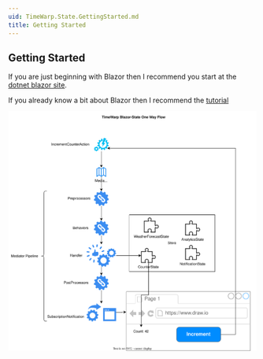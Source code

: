 ```yaml
---
uid: TimeWarp.State.GettingStarted.md
title: Getting Started
---
```


## Getting Started

If you are just beginning with Blazor then I recommend you start at the [dotnet blazor site](https://dotnet.microsoft.com/en-us/apps/aspnet/web-apps/blazor).

If you already know a bit about Blazor then I recommend the [tutorial](xref:TimeWarp.State:00-StateActionHandler.md)

![TimeWarpStateOneWayFlow.drawio.svg](https://raw.githubusercontent.com/TimeWarpEngineering/timewarp-state/refs/heads/master/Documentation/Images/TimeWarpStateOneWayFlow.drawio.svg)

